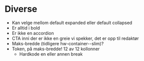 # Diverse

- Kan velge mellom default expanded eller default collapsed
- Er alltid i bold
- Er ikke en accordion
- CTA inni der er ikke en greie vi spekker, det er opp til redaktør
- Maks-bredde (tidligere hw-container--slim)?
- Token, på maks-bredde! 12 av 12 kollonner
  - Hardkode en eller annen break
